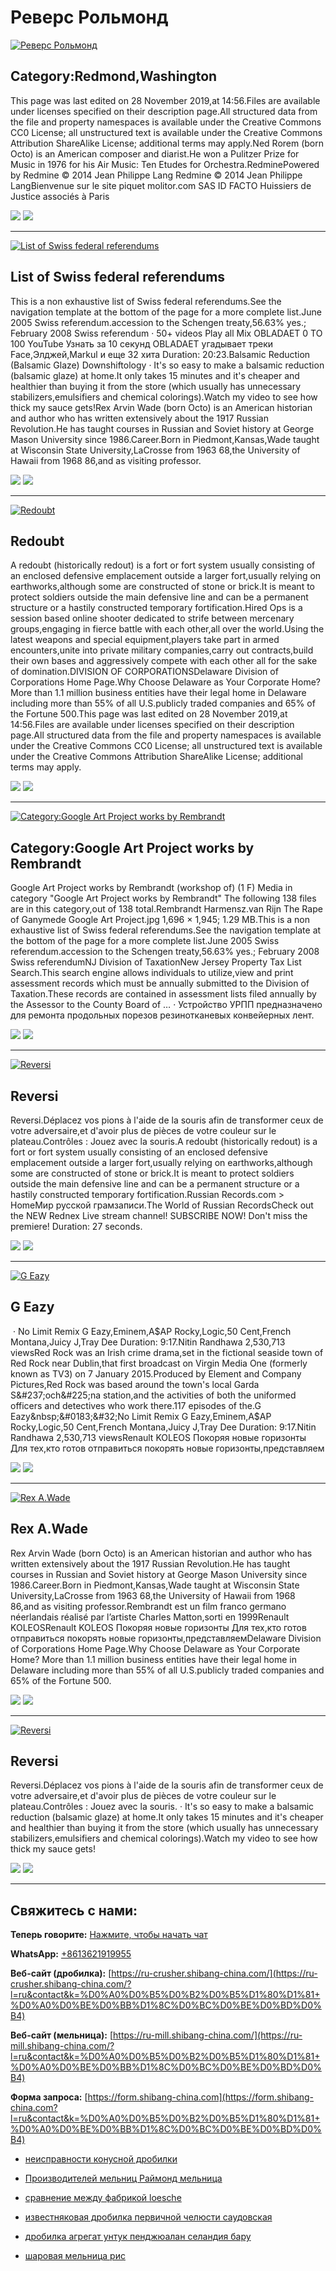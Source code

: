 # Реверс Рольмонд

<a href="https://swt.shibang-china.com/?l=ru&img&k=%D0%A0%D0%B5%D0%B2%D0%B5%D1%80%D1%81+%D0%A0%D0%BE%D0%BB%D1%8C%D0%BC%D0%BE%D0%BD%D0%B4" target="_blank">![Реверс Рольмонд](http://static.shibang-china.com/all-800x300/372.jpg)</a>

## Category:Redmond,Washington
This page was last edited on 28 November 2019,at 14:56.Files are available under licenses specified on their description page.All structured data from the file and property namespaces is available under the Creative Commons CC0 License; all unstructured text is available under the Creative Commons Attribution ShareAlike License; additional terms may apply.Ned Rorem (born Octo) is an American composer and diarist.He won a Pulitzer Prize for Music in 1976 for his Air Music: Ten Etudes for Orchestra.RedminePowered by Redmine &#169; 2014 Jean Philippe Lang Redmine &#169; 2014 Jean Philippe LangBienvenue sur le site piquet molitor.com SAS ID FACTO Huissiers de Justice associ&#233;s &#224; Paris


<a href="https://whatsapp.shibangsoft.com/WhatsApp.php" target="_blank" title="WhatsApp">![](http://static.shibang-china.com/icon/whatsapp.png)</a> <a href="https://swt.shibang-china.com/?l=ru&icon&k=%D0%A0%D0%B5%D0%B2%D0%B5%D1%80%D1%81+%D0%A0%D0%BE%D0%BB%D1%8C%D0%BC%D0%BE%D0%BD%D0%B4" target="_blank">![](http://static.shibang-china.com/icon/chat-ru.png)</a>

---

<a href="https://swt.shibang-china.com/?l=ru&img&k=%D0%A0%D0%B5%D0%B2%D0%B5%D1%80%D1%81+%D0%A0%D0%BE%D0%BB%D1%8C%D0%BC%D0%BE%D0%BD%D0%B4" target="_blank">![List of Swiss federal referendums](http://static.shibang-china.com/all-800x300/234.jpg)</a>

## List of Swiss federal referendums
This is a non exhaustive list of Swiss federal referendums.See the navigation template at the bottom of the page for a more complete list.June 2005 Swiss referendum.accession to the Schengen treaty,56.63% yes.; February 2008 Swiss referendum&nbsp;&#0183;&#32;50+ videos Play all Mix OBLADAET 0 TO 100 YouTube Узнать за 10 секунд OBLADAET угадывает треки Face,Элджей,Markul и еще 32 хита Duration: 20:23.Balsamic Reduction (Balsamic Glaze) Downshiftology&nbsp;&#0183;&#32;It's so easy to make a balsamic reduction (balsamic glaze) at home.It only takes 15 minutes and it's cheaper and healthier than buying it from the store (which usually has unnecessary stabilizers,emulsifiers and chemical colorings).Watch my video to see how thick my sauce gets!Rex Arvin Wade (born Octo) is an American historian and author who has written extensively about the 1917 Russian Revolution.He has taught courses in Russian and Soviet history at George Mason University since 1986.Career.Born in Piedmont,Kansas,Wade taught at Wisconsin State University,LaCrosse from 1963 68,the University of Hawaii from 1968 86,and as visiting professor.


<a href="https://whatsapp.shibangsoft.com/WhatsApp.php" target="_blank" title="WhatsApp">![](http://static.shibang-china.com/icon/whatsapp.png)</a> <a href="https://swt.shibang-china.com/?l=ru&icon&k=%D0%A0%D0%B5%D0%B2%D0%B5%D1%80%D1%81+%D0%A0%D0%BE%D0%BB%D1%8C%D0%BC%D0%BE%D0%BD%D0%B4" target="_blank">![](http://static.shibang-china.com/icon/chat-ru.png)</a>

---

<a href="https://swt.shibang-china.com/?l=ru&img&k=%D0%A0%D0%B5%D0%B2%D0%B5%D1%80%D1%81+%D0%A0%D0%BE%D0%BB%D1%8C%D0%BC%D0%BE%D0%BD%D0%B4" target="_blank">![Redoubt](http://static.shibang-china.com/all-800x300/1350.jpg)</a>

## Redoubt
A redoubt (historically redout) is a fort or fort system usually consisting of an enclosed defensive emplacement outside a larger fort,usually relying on earthworks,although some are constructed of stone or brick.It is meant to protect soldiers outside the main defensive line and can be a permanent structure or a hastily constructed temporary fortification.Hired Ops is a session based online shooter dedicated to strife between mercenary groups,engaging in fierce battle with each other,all over the world.Using the latest weapons and special equipment,players take part in armed encounters,unite into private military companies,carry out contracts,build their own bases and aggressively compete with each other all for the sake of domination.DIVISION OF CORPORATIONSDelaware Division of Corporations Home Page.Why Choose Delaware as Your Corporate Home? More than 1.1 million business entities have their legal home in Delaware including more than 55% of all U.S.publicly traded companies and 65% of the Fortune 500.This page was last edited on 28 November 2019,at 14:56.Files are available under licenses specified on their description page.All structured data from the file and property namespaces is available under the Creative Commons CC0 License; all unstructured text is available under the Creative Commons Attribution ShareAlike License; additional terms may apply.


<a href="https://whatsapp.shibangsoft.com/WhatsApp.php" target="_blank" title="WhatsApp">![](http://static.shibang-china.com/icon/whatsapp.png)</a> <a href="https://swt.shibang-china.com/?l=ru&icon&k=%D0%A0%D0%B5%D0%B2%D0%B5%D1%80%D1%81+%D0%A0%D0%BE%D0%BB%D1%8C%D0%BC%D0%BE%D0%BD%D0%B4" target="_blank">![](http://static.shibang-china.com/icon/chat-ru.png)</a>

---

<a href="https://swt.shibang-china.com/?l=ru&img&k=%D0%A0%D0%B5%D0%B2%D0%B5%D1%80%D1%81+%D0%A0%D0%BE%D0%BB%D1%8C%D0%BC%D0%BE%D0%BD%D0%B4" target="_blank">![Category:Google Art Project works by Rembrandt](http://static.shibang-china.com/all-800x300/1408.jpg)</a>

## Category:Google Art Project works by Rembrandt
Google Art Project works by Rembrandt (workshop of)‎ (1 F) Media in category &quot;Google Art Project works by Rembrandt&quot; The following 138 files are in this category,out of 138 total.Rembrandt Harmensz.van Rijn The Rape of Ganymede Google Art Project.jpg 1,696 &#215; 1,945; 1.29 MB.This is a non exhaustive list of Swiss federal referendums.See the navigation template at the bottom of the page for a more complete list.June 2005 Swiss referendum.accession to the Schengen treaty,56.63% yes.; February 2008 Swiss referendumNJ Division of TaxationNew Jersey Property Tax List Search.This search engine allows individuals to utilize,view and print assessment records which must be annually submitted to the Division of Taxation.These records are contained in assessment lists filed annually by the Assessor to the County Board of …&nbsp;&#0183;&#32;Устройство УРПП предназначено для ремонта продольных порезов резинотканевых конвейерных лент.


<a href="https://whatsapp.shibangsoft.com/WhatsApp.php" target="_blank" title="WhatsApp">![](http://static.shibang-china.com/icon/whatsapp.png)</a> <a href="https://swt.shibang-china.com/?l=ru&icon&k=%D0%A0%D0%B5%D0%B2%D0%B5%D1%80%D1%81+%D0%A0%D0%BE%D0%BB%D1%8C%D0%BC%D0%BE%D0%BD%D0%B4" target="_blank">![](http://static.shibang-china.com/icon/chat-ru.png)</a>

---

<a href="https://swt.shibang-china.com/?l=ru&img&k=%D0%A0%D0%B5%D0%B2%D0%B5%D1%80%D1%81+%D0%A0%D0%BE%D0%BB%D1%8C%D0%BC%D0%BE%D0%BD%D0%B4" target="_blank">![Reversi](http://static.shibang-china.com/all-800x300/366.jpg)</a>

## Reversi
Reversi.D&#233;placez vos pions &#224; l'aide de la souris afin de transformer ceux de votre adversaire,et d'avoir plus de pi&#232;ces de votre couleur sur le plateau.Contr&#244;les : Jouez avec la souris.A redoubt (historically redout) is a fort or fort system usually consisting of an enclosed defensive emplacement outside a larger fort,usually relying on earthworks,although some are constructed of stone or brick.It is meant to protect soldiers outside the main defensive line and can be a permanent structure or a hastily constructed temporary fortification.Russian Records.com &gt; HomeМир русской грамзаписи.The World of Russian RecordsCheck out the NEW Rednex Live stream channel! SUBSCRIBE NOW! Don't miss the premiere! Duration: 27 seconds.


<a href="https://whatsapp.shibangsoft.com/WhatsApp.php" target="_blank" title="WhatsApp">![](http://static.shibang-china.com/icon/whatsapp.png)</a> <a href="https://swt.shibang-china.com/?l=ru&icon&k=%D0%A0%D0%B5%D0%B2%D0%B5%D1%80%D1%81+%D0%A0%D0%BE%D0%BB%D1%8C%D0%BC%D0%BE%D0%BD%D0%B4" target="_blank">![](http://static.shibang-china.com/icon/chat-ru.png)</a>

---

<a href="https://swt.shibang-china.com/?l=ru&img&k=%D0%A0%D0%B5%D0%B2%D0%B5%D1%80%D1%81+%D0%A0%D0%BE%D0%BB%D1%8C%D0%BC%D0%BE%D0%BD%D0%B4" target="_blank">![G Eazy](http://static.shibang-china.com/all-800x300/216.jpg)</a>

## G Eazy
&nbsp;&#0183;&#32;No Limit Remix G Eazy,Eminem,A$AP Rocky,Logic,50 Cent,French Montana,Juicy J,Tray Dee Duration: 9:17.Nitin Randhawa 2,530,713 viewsRed Rock was an Irish crime drama,set in the fictional seaside town of Red Rock near Dublin,that first broadcast on Virgin Media One (formerly known as TV3) on 7 January 2015.Produced by Element and Company Pictures,Red Rock was based around the town's local Garda S&#237;och&#225;na station,and the activities of both the uniformed officers and detectives who work there.117 episodes of the.G Eazy&nbsp;&#0183;&#32;No Limit Remix G Eazy,Eminem,A$AP Rocky,Logic,50 Cent,French Montana,Juicy J,Tray Dee Duration: 9:17.Nitin Randhawa 2,530,713 viewsRenault KOLEOS Покоряя новые горизонты Для тех,кто готов отправиться покорять новые горизонты,представляем


<a href="https://whatsapp.shibangsoft.com/WhatsApp.php" target="_blank" title="WhatsApp">![](http://static.shibang-china.com/icon/whatsapp.png)</a> <a href="https://swt.shibang-china.com/?l=ru&icon&k=%D0%A0%D0%B5%D0%B2%D0%B5%D1%80%D1%81+%D0%A0%D0%BE%D0%BB%D1%8C%D0%BC%D0%BE%D0%BD%D0%B4" target="_blank">![](http://static.shibang-china.com/icon/chat-ru.png)</a>

---

<a href="https://swt.shibang-china.com/?l=ru&img&k=%D0%A0%D0%B5%D0%B2%D0%B5%D1%80%D1%81+%D0%A0%D0%BE%D0%BB%D1%8C%D0%BC%D0%BE%D0%BD%D0%B4" target="_blank">![Rex A.Wade](http://static.shibang-china.com/all-800x300/1169.jpg)</a>

## Rex A.Wade
Rex Arvin Wade (born Octo) is an American historian and author who has written extensively about the 1917 Russian Revolution.He has taught courses in Russian and Soviet history at George Mason University since 1986.Career.Born in Piedmont,Kansas,Wade taught at Wisconsin State University,LaCrosse from 1963 68,the University of Hawaii from 1968 86,and as visiting professor.Rembrandt est un film franco germano n&#233;erlandais r&#233;alis&#233; par l’artiste Charles Matton,sorti en 1999Renault KOLEOSRenault KOLEOS Покоряя новые горизонты Для тех,кто готов отправиться покорять новые горизонты,представляемDelaware Division of Corporations Home Page.Why Choose Delaware as Your Corporate Home? More than 1.1 million business entities have their legal home in Delaware including more than 55% of all U.S.publicly traded companies and 65% of the Fortune 500.


<a href="https://whatsapp.shibangsoft.com/WhatsApp.php" target="_blank" title="WhatsApp">![](http://static.shibang-china.com/icon/whatsapp.png)</a> <a href="https://swt.shibang-china.com/?l=ru&icon&k=%D0%A0%D0%B5%D0%B2%D0%B5%D1%80%D1%81+%D0%A0%D0%BE%D0%BB%D1%8C%D0%BC%D0%BE%D0%BD%D0%B4" target="_blank">![](http://static.shibang-china.com/icon/chat-ru.png)</a>

---

<a href="https://swt.shibang-china.com/?l=ru&img&k=%D0%A0%D0%B5%D0%B2%D0%B5%D1%80%D1%81+%D0%A0%D0%BE%D0%BB%D1%8C%D0%BC%D0%BE%D0%BD%D0%B4" target="_blank">![Reversi](http://static.shibang-china.com/all-800x300/1081.jpg)</a>

## Reversi
Reversi.D&#233;placez vos pions &#224; l'aide de la souris afin de transformer ceux de votre adversaire,et d'avoir plus de pi&#232;ces de votre couleur sur le plateau.Contr&#244;les : Jouez avec la souris.&nbsp;&#0183;&#32;It's so easy to make a balsamic reduction (balsamic glaze) at home.It only takes 15 minutes and it's cheaper and healthier than buying it from the store (which usually has unnecessary stabilizers,emulsifiers and chemical colorings).Watch my video to see how thick my sauce gets!

<a href="https://whatsapp.shibangsoft.com/WhatsApp.php" target="_blank" title="WhatsApp">![](http://static.shibang-china.com/icon/whatsapp.png)</a> <a href="https://swt.shibang-china.com/?l=ru&icon&k=%D0%A0%D0%B5%D0%B2%D0%B5%D1%80%D1%81+%D0%A0%D0%BE%D0%BB%D1%8C%D0%BC%D0%BE%D0%BD%D0%B4" target="_blank">![](http://static.shibang-china.com/icon/chat-ru.png)</a>

---
## Свяжитесь с нами:

**Теперь говорите:** [Нажмите, чтобы начать чат](https://swt.shibang-china.com?l=ru&contact&k=%D0%A0%D0%B5%D0%B2%D0%B5%D1%80%D1%81+%D0%A0%D0%BE%D0%BB%D1%8C%D0%BC%D0%BE%D0%BD%D0%B4)

**WhatsApp:**  [+8613621919955](https://whatsapp.shibangsoft.com/WhatsApp.php)

**Веб-сайт (дробилка):** [https://ru-crusher.shibang-china.com/](https://ru-crusher.shibang-china.com/?l=ru&contact&k=%D0%A0%D0%B5%D0%B2%D0%B5%D1%80%D1%81+%D0%A0%D0%BE%D0%BB%D1%8C%D0%BC%D0%BE%D0%BD%D0%B4)

**Веб-сайт (мельница):** [https://ru-mill.shibang-china.com/](https://ru-mill.shibang-china.com/?l=ru&contact&k=%D0%A0%D0%B5%D0%B2%D0%B5%D1%80%D1%81+%D0%A0%D0%BE%D0%BB%D1%8C%D0%BC%D0%BE%D0%BD%D0%B4)

**Форма запроса:** [https://form.shibang-china.com](https://form.shibang-china.com?l=ru&contact&k=%D0%A0%D0%B5%D0%B2%D0%B5%D1%80%D1%81+%D0%A0%D0%BE%D0%BB%D1%8C%D0%BC%D0%BE%D0%BD%D0%B4)

* [неисправности конусной дробилки](../135/%D0%BD%D0%B5%D0%B8%D1%81%D0%BF%D1%80%D0%B0%D0%B2%D0%BD%D0%BE%D1%81%D1%82%D0%B8%20%D0%BA%D0%BE%D0%BD%D1%83%D1%81%D0%BD%D0%BE%D0%B9%20%D0%B4%D1%80%D0%BE%D0%B1%D0%B8%D0%BB%D0%BA%D0%B8.md)

* [Производителей мельниц Раймонд мельница](../133/%D0%9F%D1%80%D0%BE%D0%B8%D0%B7%D0%B2%D0%BE%D0%B4%D0%B8%D1%82%D0%B5%D0%BB%D0%B5%D0%B9%20%D0%BC%D0%B5%D0%BB%D1%8C%D0%BD%D0%B8%D1%86%20%D0%A0%D0%B0%D0%B9%D0%BC%D0%BE%D0%BD%D0%B4%20%D0%BC%D0%B5%D0%BB%D1%8C%D0%BD%D0%B8%D1%86%D0%B0.md)

* [сравнение между фабрикой loesche](../132/%D1%81%D1%80%D0%B0%D0%B2%D0%BD%D0%B5%D0%BD%D0%B8%D0%B5%20%D0%BC%D0%B5%D0%B6%D0%B4%D1%83%20%D1%84%D0%B0%D0%B1%D1%80%D0%B8%D0%BA%D0%BE%D0%B9%20loesche.md)

* [известняковая дробилка первичной челюсти саудовская](../131/%D0%B8%D0%B7%D0%B2%D0%B5%D1%81%D1%82%D0%BD%D1%8F%D0%BA%D0%BE%D0%B2%D0%B0%D1%8F%20%D0%B4%D1%80%D0%BE%D0%B1%D0%B8%D0%BB%D0%BA%D0%B0%20%D0%BF%D0%B5%D1%80%D0%B2%D0%B8%D1%87%D0%BD%D0%BE%D0%B9%20%D1%87%D0%B5%D0%BB%D1%8E%D1%81%D1%82%D0%B8%20%D1%81%D0%B0%D1%83%D0%B4%D0%BE%D0%B2%D1%81%D0%BA%D0%B0%D1%8F.md)

* [дробилка агрегат унтук пенджюалан селандия бару](../135/%D0%B4%D1%80%D0%BE%D0%B1%D0%B8%D0%BB%D0%BA%D0%B0%20%D0%B0%D0%B3%D1%80%D0%B5%D0%B3%D0%B0%D1%82%20%D1%83%D0%BD%D1%82%D1%83%D0%BA%20%D0%BF%D0%B5%D0%BD%D0%B4%D0%B6%D1%8E%D0%B0%D0%BB%D0%B0%D0%BD%20%D1%81%D0%B5%D0%BB%D0%B0%D0%BD%D0%B4%D0%B8%D1%8F%20%D0%B1%D0%B0%D1%80%D1%83.md)

* [шаровая мельница рис](../133/%D1%88%D0%B0%D1%80%D0%BE%D0%B2%D0%B0%D1%8F%20%D0%BC%D0%B5%D0%BB%D1%8C%D0%BD%D0%B8%D1%86%D0%B0%20%D1%80%D0%B8%D1%81.md)